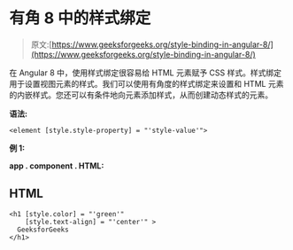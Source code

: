 # 有角 8 中的样式绑定

> 原文:[https://www.geeksforgeeks.org/style-binding-in-angular-8/](https://www.geeksforgeeks.org/style-binding-in-angular-8/)

在 Angular 8 中，使用样式绑定很容易给 HTML 元素赋予 CSS 样式。样式绑定用于设置视图元素的样式。我们可以使用有角度的样式绑定来设置和 HTML 元素的内嵌样式。您还可以有条件地向元素添加样式，从而创建动态样式的元素。

**语法:**

```
<element [style.style-property] = "'style-value'">

```

**例 1:**

**app . component . HTML:**

## HTML

```
<h1 [style.color] = "'green'" 
    [style.text-align] = "'center'" >
  GeeksforGeeks
</h1>
```